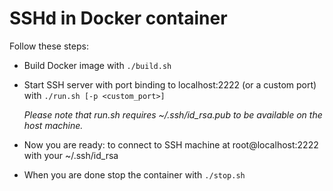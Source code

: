 # SSHd in Docker container

Follow these steps:
- Build Docker image with `./build.sh`
- Start SSH server with port binding to localhost:2222 (or a custom port) with `./run.sh [-p <custom_port>]`

    _Please note that run.sh requires ~/.ssh/id_rsa.pub to be available on the host machine._ 
- Now you are ready: to connect to SSH machine at root@localhost:2222 with your ~/.ssh/id_rsa
- When you are done stop the container with `./stop.sh`
